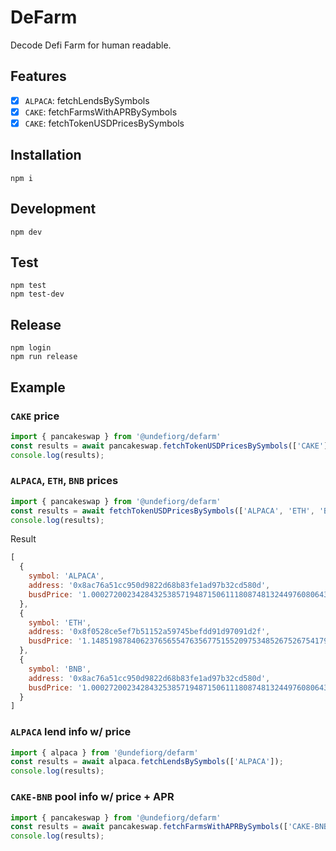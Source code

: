# DeFarm
Decode Defi Farm for human readable.

## Features
- [x] `ALPACA`: fetchLendsBySymbols
- [x] `CAKE`: fetchFarmsWithAPRBySymbols
- [x] `CAKE`: fetchTokenUSDPricesBySymbols

## Installation
```
npm i
```

## Development
```
npm dev
```

## Test
```
npm test
npm test-dev
```

## Release
```
npm login
npm run release
```

## Example

### `CAKE` price
```typescript
import { pancakeswap } from '@undefiorg/defarm'
const results = await pancakeswap.fetchTokenUSDPricesBySymbols(['CAKE']);
console.log(results);
```

### `ALPACA`, `ETH`, `BNB` prices
```typescript
import { pancakeswap } from '@undefiorg/defarm'
const results = await fetchTokenUSDPricesBySymbols(['ALPACA', 'ETH', 'BNB']);
console.log(results);
```
Result
```js
[
  {
    symbol: 'ALPACA',
    address: '0x8ac76a51cc950d9822d68b83fe1ad97b32cd580d',
    busdPrice: '1.00027200234284325385719487150611180874813244976080643374535168075347660132703574'
  },
  {
    symbol: 'ETH',
    address: '0x8f0528ce5ef7b51152a59745befdd91d97091d2f',
    busdPrice: '1.14851987840623765655476356775155209753485267526754179724691496011441271322668135'
  },
  {
    symbol: 'BNB',
    address: '0x8ac76a51cc950d9822d68b83fe1ad97b32cd580d',
    busdPrice: '1.00027200234284325385719487150611180874813244976080643374535168075347660132703574'
  }
]
```

### `ALPACA` lend info w/ price
```typescript
import { alpaca } from '@undefiorg/defarm'
const results = await alpaca.fetchLendsBySymbols(['ALPACA']);
console.log(results);
```

### `CAKE-BNB` pool info w/ price + APR
```typescript
import { pancakeswap } from '@undefiorg/defarm'
const results = await pancakeswap.fetchFarmsWithAPRBySymbols(['CAKE-BNB LP']);
console.log(results);
```
